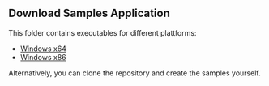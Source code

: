 ## Download Samples Application

This folder contains executables for different plattforms:
* [Windows x64](https://gitlab.com/sbaeumlisberger/virtualizing-wrap-panel/raw/master/downloads/VirtualizingWrapPanelSamples-win-x64.exe)
* [Windows x86](https://gitlab.com/sbaeumlisberger/virtualizing-wrap-panel/raw/master/downloads/VirtualizingWrapPanelSamples-win-x86.exe)

Alternatively, you can clone the repository and create the samples yourself.